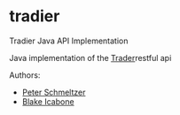 # tradier
Tradier Java API Implementation

Java implementation of the <a href="https://developer.tradier.com"> Trader</a>restful api

Authors:
* <a href="https://github.com/pschmeltzer">Peter Schmeltzer</a>
* <a href="https://github.com/bicabone">Blake Icabone</a>